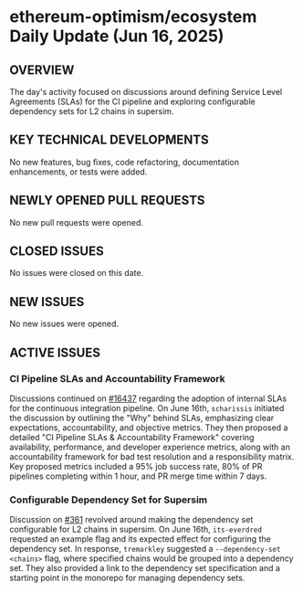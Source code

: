 # ethereum-optimism/ecosystem Daily Update (Jun 16, 2025)
## OVERVIEW 
The day's activity focused on discussions around defining Service Level Agreements (SLAs) for the CI pipeline and exploring configurable dependency sets for L2 chains in supersim.

## KEY TECHNICAL DEVELOPMENTS

No new features, bug fixes, code refactoring, documentation enhancements, or tests were added.

## NEWLY OPENED PULL REQUESTS
No new pull requests were opened.

## CLOSED ISSUES
No issues were closed on this date.

## NEW ISSUES
No new issues were opened.

## ACTIVE ISSUES

### CI Pipeline SLAs and Accountability Framework
Discussions continued on [#16437](https://github.com/ethereum-optimism/ecosystem/issues/16437) regarding the adoption of internal SLAs for the continuous integration pipeline. On June 16th, `scharissis` initiated the discussion by outlining the "Why" behind SLAs, emphasizing clear expectations, accountability, and objective metrics. They then proposed a detailed "CI Pipeline SLAs & Accountability Framework" covering availability, performance, and developer experience metrics, along with an accountability framework for bad test resolution and a responsibility matrix. Key proposed metrics included a 95% job success rate, 80% of PR pipelines completing within 1 hour, and PR merge time within 7 days.

### Configurable Dependency Set for Supersim
Discussion on [#361](https://github.com/ethereum-optimism/ecosystem/issues/361) revolved around making the dependency set configurable for L2 chains in supersim. On June 16th, `its-everdred` requested an example flag and its expected effect for configuring the dependency set. In response, `tremarkley` suggested a `--dependency-set <chains>` flag, where specified chains would be grouped into a dependency set. They also provided a link to the dependency set specification and a starting point in the monorepo for managing dependency sets.